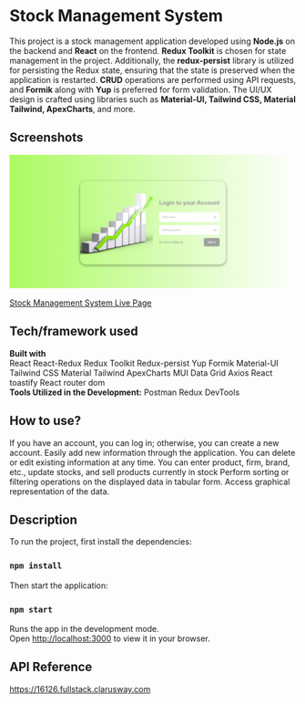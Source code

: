 # Stock Management System
This project is a stock management application developed using **Node.js** on the backend and **React** on the frontend. **Redux Toolkit** is chosen for state management in the project. Additionally, the **redux-persist** library is utilized for persisting the Redux state, ensuring that the state is preserved when the application is restarted. **CRUD** operations are performed using API requests, and **Formik** along with **Yup** is preferred for form validation. The UI/UX design is crafted using libraries such as **Material-UI, Tailwind CSS, Material Tailwind, ApexCharts**, and more.
## Screenshots
![Project snapshot](./stock.gif) 

[Stock Management System Live Page]()

## Tech/framework used
<b>Built with</b> <br>
React
React-Redux
Redux Toolkit
Redux-persist
Yup
Formik
Material-UI
Tailwind CSS
Material Tailwind
ApexCharts
MUI Data Grid
Axios
React toastify
React router dom <br>
<b>Tools Utilized in the Development:</b>
Postman
Redux DevTools

## How to use?
If you have an account, you can log in; otherwise, you can create a new account.
Easily add new information through the application.
You can delete or edit existing information at any time.
You can enter product, firm, brand, etc., update stocks, and sell products currently in stock
Perform sorting or filtering operations on the displayed data in tabular form.
Access graphical representation of the data.

## Description
To run the project, first install the dependencies:
### `npm install`
Then start the application:
### `npm start`
Runs the app in the development mode.\
Open [http://localhost:3000](http://localhost:3000) to view it in your browser.

## API Reference
https://16126.fullstack.clarusway.com


 
